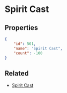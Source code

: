 # Spirit Cast

<no description available>

## Properties

```json
{
    "id": 501,
    "name": "Spirit Cast",
    "count": -100
}
```

## Related

- [Spirit Cast](../items/15721-spirit-cast.md)

